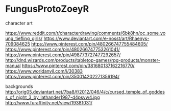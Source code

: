 # FungusProtoZoeyR

character art

https://www.reddit.com/r/characterdrawing/comments/6bk8hn/oc_some_young_tiefling_girls/
https://www.deviantart.com/e-nosst/art/Rhaenys-709084625
https://www.pinterest.com/pin/480266747755484605/
https://www.pinterest.com/pin/480266747753261041/
https://www.pinterest.com/pin/498773727477292657/
http://dnd.wizards.com/products/tabletop-games/rpg-products/monster-manual
https://www.pinterest.com/pin/381680137162216770/
https://www.worldanvil.com/i/30383
https://www.pinterest.com/pin/350014202271356194/

backgrounds
http://orig05.deviantart.net/7ba8/f/2012/046/4/c/cursed_temple_of_goddess_of_night_3_by_lathander1987-d4psvw4.jpg
http://www.furaffinity.net/view/19381031/